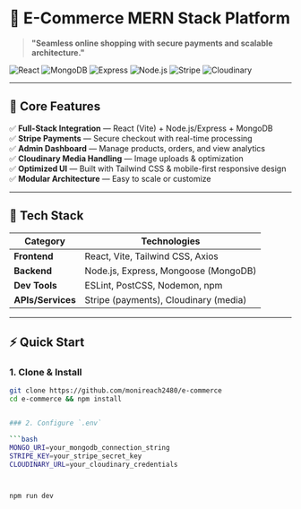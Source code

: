 # 🛒 E-Commerce MERN Stack Platform

> **"Seamless online shopping with secure payments and scalable architecture."**

![React](https://img.shields.io/badge/react-%2361DAFB.svg?style=for-the-badge&logo=react&logoColor=white)
![MongoDB](https://img.shields.io/badge/MongoDB-%2347A248.svg?style=for-the-badge&logo=mongodb&logoColor=white)
![Express](https://img.shields.io/badge/express.js-%23404d59.svg?style=for-the-badge)
![Node.js](https://img.shields.io/badge/node.js-%23339933.svg?style=for-the-badge&logo=node.js&logoColor=white)
![Stripe](https://img.shields.io/badge/Stripe-6772e5.svg?style=for-the-badge&logo=stripe&logoColor=white)
![Cloudinary](https://img.shields.io/badge/cloudinary-3448c5.svg?style=for-the-badge&logo=cloudinary&logoColor=white)

---

## 🚀 Core Features

✅ **Full-Stack Integration** — React (Vite) + Node.js/Express + MongoDB  
✅ **Stripe Payments** — Secure checkout with real-time processing  
✅ **Admin Dashboard** — Manage products, orders, and view analytics  
✅ **Cloudinary Media Handling** — Image uploads & optimization  
✅ **Optimized UI** — Built with Tailwind CSS & mobile-first responsive design  
✅ **Modular Architecture** — Easy to scale or customize  

---

## 🧰 Tech Stack

| Category       | Technologies                                     |
|----------------|--------------------------------------------------|
| **Frontend**   | React, Vite, Tailwind CSS, Axios                 |
| **Backend**    | Node.js, Express, Mongoose (MongoDB)            |
| **Dev Tools**  | ESLint, PostCSS, Nodemon, npm                   |
| **APIs/Services** | Stripe (payments), Cloudinary (media)        |

---

## ⚡ Quick Start

### 1. Clone & Install

```bash
git clone https://github.com/monireach2480/e-commerce
cd e-commerce && npm install


### 2. Configure `.env`

```bash
MONGO_URI=your_mongodb_connection_string
STRIPE_KEY=your_stripe_secret_key
CLOUDINARY_URL=your_cloudinary_credentials



npm run dev


